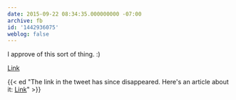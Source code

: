 ```yaml
---
date: 2015-09-22 08:34:35.000000000 -07:00
archive: fb
id: '1442936075'
weblog: false
---
```


I approve of this sort of thing. :) 

[Link](https://twitter.com/lisapjackson/status/646104041349623808)

{{< ed "The link in the tweet has since disappeared. Here's an article about it: [Link](https://mashable.com/archive/roundhouse-apple-music)" >}}
